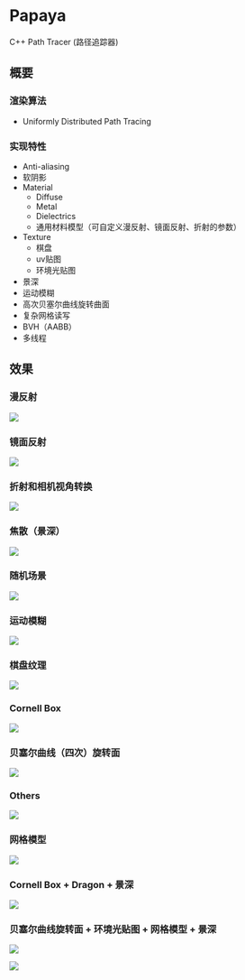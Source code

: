 # Papaya

C++ Path Tracer (路径追踪器) 

## 概要

### 渲染算法

- Uniformly Distributed Path Tracing

### 实现特性

- Anti-aliasing
- 软阴影
- Material
	- Diffuse
	- Metal
	- Dielectrics
	- 通用材料模型（可自定义漫反射、镜面反射、折射的参数）
- Texture
	- 棋盘
	- uv贴图
	- 环境光贴图
- 景深
- 运动模糊
- 高次贝塞尔曲线旋转曲面
- 复杂网格读写
- BVH（AABB）
- 多线程

## 效果

### 漫反射

![](Outputs/Diffuse.ppm)

### 镜面反射

![](Outputs/Metal.ppm)

### 折射和相机视角转换

![](Outputs/Camera.ppm)

### 焦散（景深）

![](Outputs/Defocus.ppm)

### 随机场景

![](Outputs/Random.ppm)

### 运动模糊

![](Outputs/Motion.ppm)

### 棋盘纹理

![](Outputs/Texture.ppm)

### Cornell Box

![](Outputs/CornellBox.ppm)

### 贝塞尔曲线（四次）旋转面

![](Outputs/Bezier.ppm)

### Others

![](Outputs/Others.ppm)

### 网格模型

![](Outputs/dragon.ppm)

### Cornell Box + Dragon + 景深

![](Outputs/DragonCornell.ppm)

### 贝塞尔曲线旋转面 + 环境光贴图 + 网格模型 + 景深

![](Outputs/BezierCurve.ppm)

![](Outputs/bezier_curve.ppm)